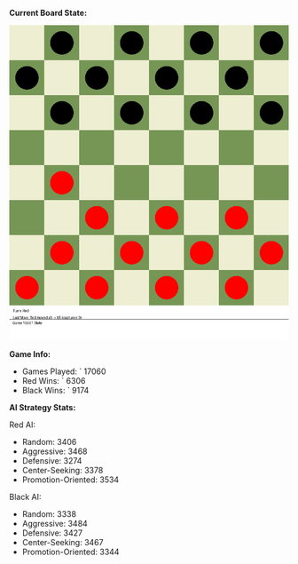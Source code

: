 
**Current Board State:**  
<!-- START_GIF -->
![Checkers Game](./checkers_game.gif)
<!-- END_GIF -->

**Game Info:**  
- Games Played: `<!-- GAMES_PLAYED --> 17060
- Red Wins: `<!-- RED_WINS --> 6306
- Black Wins: `<!-- BLACK_WINS --> 9174

<!-- AI_STATS -->
**AI Strategy Stats:**

Red AI:
- Random: 3406
- Aggressive: 3468
- Defensive: 3274
- Center-Seeking: 3378
- Promotion-Oriented: 3534

Black AI:
- Random: 3338
- Aggressive: 3484
- Defensive: 3427
- Center-Seeking: 3467
- Promotion-Oriented: 3344
